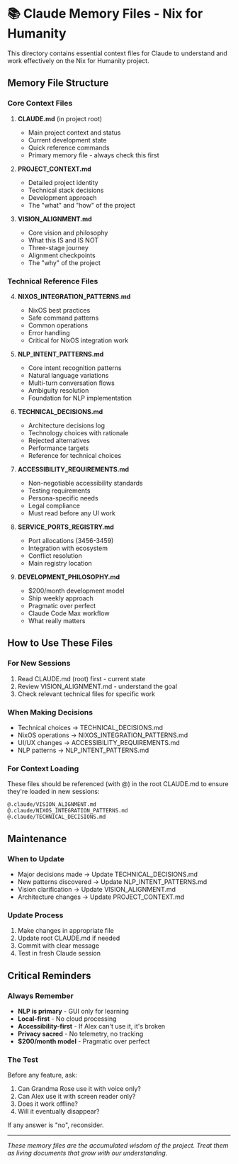 # 📚 Claude Memory Files - Nix for Humanity

This directory contains essential context files for Claude to understand and work effectively on the Nix for Humanity project.

## Memory File Structure

### Core Context Files

1. **CLAUDE.md** (in project root)
   - Main project context and status
   - Current development state
   - Quick reference commands
   - Primary memory file - always check this first

2. **PROJECT_CONTEXT.md**
   - Detailed project identity
   - Technical stack decisions
   - Development approach
   - The "what" and "how" of the project

3. **VISION_ALIGNMENT.md**
   - Core vision and philosophy
   - What this IS and IS NOT
   - Three-stage journey
   - Alignment checkpoints
   - The "why" of the project

### Technical Reference Files

4. **NIXOS_INTEGRATION_PATTERNS.md**
   - NixOS best practices
   - Safe command patterns
   - Common operations
   - Error handling
   - Critical for NixOS integration work

5. **NLP_INTENT_PATTERNS.md**
   - Core intent recognition patterns
   - Natural language variations
   - Multi-turn conversation flows
   - Ambiguity resolution
   - Foundation for NLP implementation

6. **TECHNICAL_DECISIONS.md**
   - Architecture decisions log
   - Technology choices with rationale
   - Rejected alternatives
   - Performance targets
   - Reference for technical choices

7. **ACCESSIBILITY_REQUIREMENTS.md**
   - Non-negotiable accessibility standards
   - Testing requirements
   - Persona-specific needs
   - Legal compliance
   - Must read before any UI work

8. **SERVICE_PORTS_REGISTRY.md**
   - Port allocations (3456-3459)
   - Integration with ecosystem
   - Conflict resolution
   - Main registry location

9. **DEVELOPMENT_PHILOSOPHY.md**
   - $200/month development model
   - Ship weekly approach
   - Pragmatic over perfect
   - Claude Code Max workflow
   - What really matters

## How to Use These Files

### For New Sessions
1. Read CLAUDE.md (root) first - current state
2. Review VISION_ALIGNMENT.md - understand the goal
3. Check relevant technical files for specific work

### When Making Decisions
- Technical choices → TECHNICAL_DECISIONS.md
- NixOS operations → NIXOS_INTEGRATION_PATTERNS.md
- UI/UX changes → ACCESSIBILITY_REQUIREMENTS.md
- NLP patterns → NLP_INTENT_PATTERNS.md

### For Context Loading
These files should be referenced (with @) in the root CLAUDE.md to ensure they're loaded in new sessions:
```
@.claude/VISION_ALIGNMENT.md
@.claude/NIXOS_INTEGRATION_PATTERNS.md
@.claude/TECHNICAL_DECISIONS.md
```

## Maintenance

### When to Update
- Major decisions made → Update TECHNICAL_DECISIONS.md
- New patterns discovered → Update NLP_INTENT_PATTERNS.md
- Vision clarification → Update VISION_ALIGNMENT.md
- Architecture changes → Update PROJECT_CONTEXT.md

### Update Process
1. Make changes in appropriate file
2. Update root CLAUDE.md if needed
3. Commit with clear message
4. Test in fresh Claude session

## Critical Reminders

### Always Remember
- **NLP is primary** - GUI only for learning
- **Local-first** - No cloud processing
- **Accessibility-first** - If Alex can't use it, it's broken
- **Privacy sacred** - No telemetry, no tracking
- **$200/month model** - Pragmatic over perfect

### The Test
Before any feature, ask:
1. Can Grandma Rose use it with voice only?
2. Can Alex use it with screen reader only?
3. Does it work offline?
4. Will it eventually disappear?

If any answer is "no", reconsider.

---

*These memory files are the accumulated wisdom of the project. Treat them as living documents that grow with our understanding.*